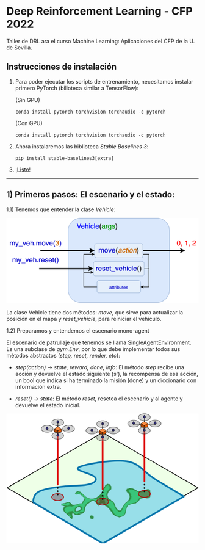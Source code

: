 # Deep Reinforcement Learning - CFP 2022
Taller de DRL ara el curso Machine Learning: Aplicaciones del CFP de la U. de Sevilla.


## Instrucciones de instalación
1) Para poder ejecutar los scripts de entrenamiento, necesitamos instalar primero PyTorch (bilioteca similar a TensorFlow):

    (Sin GPU)
    ```
    conda install pytorch torchvision torchaudio -c pytorch

    ```
    (Con GPU)  
    ```
    conda install pytorch torchvision torchaudio -c pytorch
    ```

2) Ahora instalaremos las biblioteca _Stable Baselines 3_:
    ```
    pip install stable-baselines3[extra]
    ```

3) ¡Listo!

---
## 1) Primeros pasos: El escenario y el estado:

1.1) Tenemos que entender la clase _Vehicle_:

![Veh. Class](Imagenes/vehicle_class.png)

La clase Vehicle tiene dos métodos: *move*, que sirve para actualizar la posición en el mapa y *reset_vehicle*, para reiniciar el vehículo. 

1.2) Preparamos y entendemos el escenario mono-agent

El escenario de patrullaje que tenemos se llama SingleAgentEnvironment. Es una subclase de _gym.Env_, por lo que debe implementar todos
sus métodos abstractos (_step, reset, render, etc_):

- _step(action) -> state, reward, done, info_: El método _step_ recibe una acción y devuelve el estado siguiente (s'), la recompensa de esa acción, un bool que indica si ha terminado la misión (done) y un diccionario con información extra.

- _reset() -> state_: El método _reset_, resetea el escenario y al agente y devuelve el estado inicial.

![Environment Diagram](Imagenes/env.png)